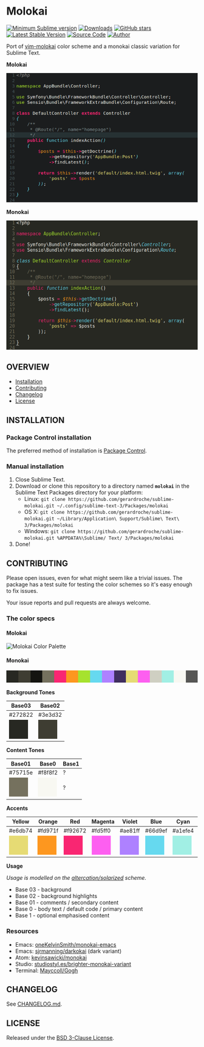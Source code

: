 # Molokai

[![Minimum Sublime version](https://img.shields.io/badge/sublime-%3E%3D%203.0-brightgreen.svg)](https://sublimetext.com) [![Downloads](https://img.shields.io/packagecontrol/dt/molokai.svg)](https://packagecontrol.io/packages/molokai) [![GitHub stars](https://img.shields.io/github/stars/gerardroche/sublime-molokai.svg)](https://github.com/gerardroche/sublime-molokai/stargazers) [![Latest Stable Version](https://img.shields.io/github/tag/gerardroche/sublime-molokai.svg?label=stable)](https://github.com/gerardroche/sublime-molokai/tags) [![Source Code](https://img.shields.io/badge/source-github-blue.svg)](https://github.com/gerardroche/sublime-molokai) [![Author](https://img.shields.io/badge/author-gerardroche-blue.svg)](https://twitter.com/gerardroche)

Port of [vim-molokai](https://github.com/tomasr/molokai) color scheme and a monokai classic variation for Sublime Text.

**Molokai**

![Screenshot](screenshot-molokai.png)

**Monokai**

![Screenshot](screenshot-monokai.png)

## OVERVIEW

* [Installation](#installation)
* [Contributing](#contributing)
* [Changelog](#changelog)
* [License](#license)

## INSTALLATION

### Package Control installation

The preferred method of installation is [Package Control](https://packagecontrol.io/browse/authors/gerardroche).

### Manual installation

1. Close Sublime Text.
2. Download or clone this repository to a directory named **`molokai`** in the Sublime Text Packages directory for your platform:
    * Linux: `git clone https://github.com/gerardroche/sublime-molokai.git ~/.config/sublime-text-3/Packages/molokai`
    * OS X: `git clone https://github.com/gerardroche/sublime-molokai.git ~/Library/Application\ Support/Sublime\ Text\ 3/Packages/molokai`
    * Windows: `git clone https://github.com/gerardroche/sublime-molokai.git %APPDATA%\Sublime/ Text/ 3/Packages/molokai`
3. Done!

## CONTRIBUTING

Please open issues, even for what might seem like a trivial issues. The package has a test suite for testing the color schemes so it's easy enough to fix issues.

Your issue reports and pull requests are always welcome.

### The color specs

#### Molokai

![Molokai Color Palette](res/molokai/colors.png)

#### Monokai

![Monokai Color Palette](res/monokai/colors.png)

**Background Tones**

Base03 | Base02
-------|-------
\#272822 |\#3e3d32
![](res/monokai/272822.png) | ![](res/monokai/3e3d32.png)

**Content Tones**

Base01 | Base0 | Base1
-------|-------|------
\#75715e | \#f8f8f2 | ?
![](res/monokai/75715e.png) | ![](res/monokai/f8f8f2.png) | ?

**Accents**

Yellow | Orange | Red | Magenta | Violet | Blue | Cyan | Green
-------|--------|-----|---------|--------|------|------|------
\#e6db74 | \#fd971f | \#f92672 | \#fd5ff0 | \#ae81ff | \#66d9ef | \#a1efe4 | \#a6e22e
![](res/monokai/e6db74.png) | ![](res/monokai/fd971f.png) | ![](res/monokai/f92672.png) | ![](res/monokai/fd5ff0.png) | ![](res/monokai/ae81ff.png) | ![](res/monokai/66d9ef.png) | ![](res/monokai/a1efe4.png) | ![](res/monokai/a6e22e.png)

**Usage**

*Usage is modelled on the [altercation/solarized](http://ethanschoonover.com/solarized) scheme.*

* Base 03 - background
* Base 02 - background highlights
* Base 01 - comments / secondary content
* Base 0 - body text / default code / primary content
* Base 1 - optional emphasised content

### Resources

* Emacs: [oneKelvinSmith/monokai-emacs](https://github.com/oneKelvinSmith/monokai-emacs)
* Emacs: [sjrmanning/darkokai](https://github.com/sjrmanning/darkokai) (dark variant)
* Atom: [kevinsawicki/monokai](https://github.com/kevinsawicki/monokai)
* Studio: [studiostyl.es/brighter-monokai-variant](http://studiostyl.es/schemes/brighter-monokai-variant)
* Terminal: [Mayccoll/Gogh](https://github.com/Mayccoll/Gogh/blob/master/content/themes.md#monokai-dark)

## CHANGELOG

See [CHANGELOG.md](CHANGELOG.md).

## LICENSE

Released under the [BSD 3-Clause License](LICENSE).
